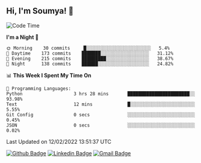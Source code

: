 ## Hi, I'm Soumya! 👋

<!--START_SECTION:waka-->
![Code Time](http://img.shields.io/badge/Code%20Time-300%20hrs%2010%20mins-blue)

**I'm a Night 🦉** 

```text
🌞 Morning    30 commits     █░░░░░░░░░░░░░░░░░░░░░░░░   5.4% 
🌆 Daytime    173 commits    ███████░░░░░░░░░░░░░░░░░░   31.12% 
🌃 Evening    215 commits    █████████░░░░░░░░░░░░░░░░   38.67% 
🌙 Night      138 commits    ██████░░░░░░░░░░░░░░░░░░░   24.82%

```


📊 **This Week I Spent My Time On** 

```text
💬 Programming Languages: 
Python                   3 hrs 28 mins       ███████████████████████░░   93.98% 
Text                     12 mins             █░░░░░░░░░░░░░░░░░░░░░░░░   5.55% 
Git Config               0 secs              ░░░░░░░░░░░░░░░░░░░░░░░░░   0.45% 
JSON                     0 secs              ░░░░░░░░░░░░░░░░░░░░░░░░░   0.02%

```


 Last Updated on 12/02/2022 13:51:37 UTC
<!--END_SECTION:waka-->

[![Github Badge](https://img.shields.io/badge/-rubyruins-grey?style=for-the-badge&logo=github&logoColor=white&link=https://github.com/rubyruins/)](https://www.github.com/rubyruins/) 
[![Linkedin Badge](https://img.shields.io/badge/-Soumya%20Parekh-0072b1?style=for-the-badge&logo=Linkedin&logoColor=white&link=https://www.linkedin.com/in/Soumya-Parekh/)](https://www.linkedin.com/in/Soumya-Parekh/) 
[![Gmail Badge](https://img.shields.io/badge/-soumyaparekh.me@gmail.com-c14438?style=for-the-badge&logo=Gmail&logoColor=white&link=mailto:soumyaparekh.me@gmail.com)](mailto:soumyaparekh.me@gmail.com) 
